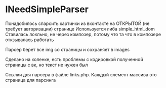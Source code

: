 # INeedSimpleParser

Понадобилось спарсить картинки из вконтакте на ОТКРЫТОЙ (не требует авторизации) странице
Используется либа simple_html_dom
Ставилась локльно, не через композер, потому что та что в композере откзывалась работать

Парсер берет все img со страницы и сохраняет в images

Сделано на коленке, есть проблемы с кодировкой полученной страницы с вк, но текст не нужен был

Ссылки для парсера в файле links.php. Каждый элемент массива это страница для парсинга
